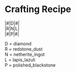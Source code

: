 # Crafting Recipe

  |#|D|#|  
  |R|N|L|  
  |#|P|#|   

  D = diamond <br>
  R = redstone_dust <br>
  N = netherite_ingot <br>
  L = lapis_lazuli <br>
  P = polished_blackstone
